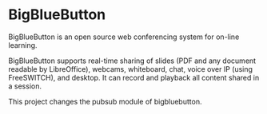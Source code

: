 BigBlueButton
=============
BigBlueButton is an open source web conferencing system for on-line learning.  

BigBlueButton supports real-time sharing of slides (PDF and any document readable by LibreOffice), webcams, whiteboard, chat, voice over IP (using FreeSWITCH), and desktop.  It can record and playback all content shared in a session. 

This project changes the pubsub module of bigbluebutton.
